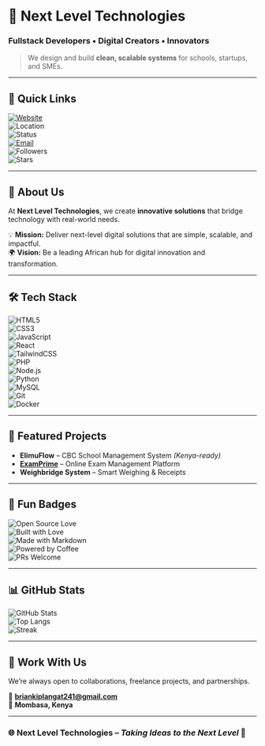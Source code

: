 # 🚀 Next Level Technologies  

### Fullstack Developers • Digital Creators • Innovators  

> We design and build **clean, scalable systems** for schools, startups, and SMEs.  

---

## 🔖 Quick Links  
[![Website](https://img.shields.io/badge/Website-examprime.kesug.com-informational?logo=google-chrome)](https://examprime.kesug.com)  
![Location](https://img.shields.io/badge/Mombasa-Kenya-blue)  
![Status](https://img.shields.io/badge/Open%20to%20Collaboration-Yes-success)  
[![Email](https://img.shields.io/badge/Email-briankiplangat241%40gmail.com-red?logo=gmail)](mailto:briankiplangat241@gmail.com)  
![Followers](https://img.shields.io/github/followers/Mwanaumewakenya?style=social)  
![Stars](https://img.shields.io/github/stars/Mwanaumewakenya?affiliations=OWNER%2CCOLLABORATOR&style=social)  

---

## 🌟 About Us  
At **Next Level Technologies**, we create **innovative solutions** that bridge technology with real-world needs.  

💡 **Mission:** Deliver next-level digital solutions that are simple, scalable, and impactful.  
🌍 **Vision:** Be a leading African hub for digital innovation and transformation.  

---

## 🛠️ Tech Stack  
![HTML5](https://img.shields.io/badge/HTML5-–-orange?logo=html5)  
![CSS3](https://img.shields.io/badge/CSS3-–-blue?logo=css3)  
![JavaScript](https://img.shields.io/badge/JavaScript-–-yellow?logo=javascript)  
![React](https://img.shields.io/badge/React-–-lightgrey?logo=react)  
![TailwindCSS](https://img.shields.io/badge/Tailwind-–-06B6D4?logo=tailwindcss&logoColor=white)  
![PHP](https://img.shields.io/badge/PHP-–-777BB4?logo=php&logoColor=white)  
![Node.js](https://img.shields.io/badge/Node.js-–-339933?logo=nodedotjs&logoColor=white)  
![Python](https://img.shields.io/badge/Python-–-3776AB?logo=python&logoColor=white)  
![MySQL](https://img.shields.io/badge/MySQL-–-4479A1?logo=mysql&logoColor=white)  
![Git](https://img.shields.io/badge/Git-–-F05032?logo=git&logoColor=white)  
![Docker](https://img.shields.io/badge/Docker-–-2496ED?logo=docker&logoColor=white)  

---

## 📌 Featured Projects  
- **ElimuFlow** – CBC School Management System *(Kenya-ready)*  
- **[ExamPrime](https://examprime.kesug.com)** – Online Exam Management Platform  
- **Weighbridge System** – Smart Weighing & Receipts  

---

## 🔖 Fun Badges  
![Open Source Love](https://badges.frapsoft.com/os/v2/open-source.svg?v=103)  
![Built with Love](https://forthebadge.com/images/badges/built-with-love.svg)  
![Made with Markdown](https://forthebadge.com/images/badges/made-with-markdown.svg)  
![Powered by Coffee](https://forthebadge.com/images/badges/powered-by-coffee.svg)  
![PRs Welcome](https://img.shields.io/badge/PRs-welcome-brightgreen.svg?style=flat-square)  

---

## 📊 GitHub Stats  
![GitHub Stats](https://github-readme-stats.vercel.app/api?username=Mwanaumewakenya&show_icons=true&rank_icon=github&theme=tokyonight&cache_seconds=7200)  
![Top Langs](https://github-readme-stats.vercel.app/api/top-langs/?username=Mwanaumewakenya&layout=compact&theme=tokyonight&cache_seconds=7200)  
![Streak](https://streak-stats.demolab.com?user=Mwanaumewakenya&theme=tokyonight&cache_seconds=7200)  

---

## 🤝 Work With Us  
We’re always open to collaborations, freelance projects, and partnerships.  

📧 **briankiplangat241@gmail.com**  
📍 **Mombasa, Kenya**  

---

### 🌐 Next Level Technologies – *Taking Ideas to the Next Level* 🚀